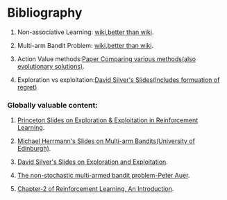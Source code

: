 # Bibliography

1) Non-associative Learning: [wiki](https://www.wikiwand.com/en/Learning),[better than wiki](https://www.britannica.com/topic/animal-learning/Types-of-learning#ref320590).

2) Multi-arm Bandit Problem: [wiki](https://www.wikiwand.com/en/Multi-armed_bandit),[better than wiki](http://blog.thedataincubator.com/2016/07/multi-armed-bandits-2/).

3) Action Value methods:[Paper Comparing various methods(also evolutionary solutions)](https://link.springer.com/article/10.1007/s12351-008-0007-5).

4) Exploration vs exploitation:[David Silver's Slides(Includes formuation of regret)](http://www0.cs.ucl.ac.uk/staff/d.silver/web/Teaching_files/XX.pdf)

### Globally valuable content:

1) [Princeton Slides on Exploration & Exploitation in Reinforcement Learning](https://www.cs.princeton.edu/courses/archive/fall16/cos402/lectures/402-lec22.pdf).

2) [Michael Herrmann's Slides on Multi-arm Bandits(University of Edinburgh)](http://www.inf.ed.ac.uk/teaching/courses/rl/slides15/rl02.pdf).

3) [David Silver's Slides on Exploration and Exploitation](http://www0.cs.ucl.ac.uk/staff/d.silver/web/Teaching_files/XX.pdf).

4) [The non-stochastic multi-armed bandit problem-Peter Auer](https://cseweb.ucsd.edu/~yfreund/papers/bandits.pdf).

5) [Chapter-2 of Reinforcement Learning, An Introduction](ufal.mff.cuni.cz/~straka/courses/npfl114/2016/sutton-bookdraft2016sep.pdf).
